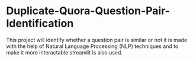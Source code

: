 # Duplicate-Quora-Question-Pair-Identification
This project will identify whether a question pair is similar or not it is made with the help of Natural Language Processing (NLP) techniques and to make it more interactable streamlit is also used.
